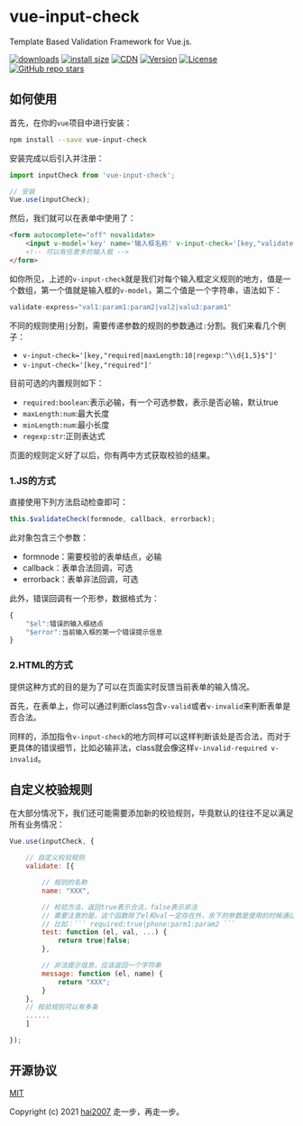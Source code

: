 # vue-input-check
Template Based Validation Framework for Vue.js.

<p>
  <a href="https://hai2007.gitee.io/npm-downloads?interval=7&packages=vue-input-check"><img src="https://img.shields.io/npm/dm/vue-input-check.svg" alt="downloads"></a>
  <a href="https://packagephobia.now.sh/result?p=vue-input-check"><img src="https://packagephobia.now.sh/badge?p=vue-input-check" alt="install size"></a>
  <a href="https://www.jsdelivr.com/package/npm/vue-input-check"><img src="https://data.jsdelivr.com/v1/package/npm/vue-input-check/badge" alt="CDN"></a>
  <a href="https://www.npmjs.com/package/vue-input-check"><img src="https://img.shields.io/npm/v/vue-input-check.svg" alt="Version"></a>
  <a href="https://github.com/hai2007/vue-input-check/blob/master/LICENSE"><img src="https://img.shields.io/npm/l/vue-input-check.svg" alt="License"></a>
  <a href="https://github.com/hai2007/vue-input-check" target='_blank'>
        <img alt="GitHub repo stars" src="https://img.shields.io/github/stars/hai2007/vue-input-check?style=social">
    </a>
</p>

## 如何使用

首先，在你的```vue```项目中进行安装：

```bash
npm install --save vue-input-check
```

安装完成以后引入并注册：

```js
import inputCheck from 'vue-input-check';

// 安装
Vue.use(inputCheck);
```

然后，我们就可以在表单中使用了：

```html
<form autocomplete="off" novalidate>
    <input v-model='key' name='输入框名称' v-input-check='[key,"validate-express"]'/>
    <!-- 可以有任意多的输入框 -->
</form>
```

如你所见，上述的```v-input-check```就是我们对每个输入框定义规则的地方，值是一个数组，第一个值就是输入框的```v-model```，第二个值是一个字符串，语法如下：

```js
validate-express="val1:param1:param2|val2|valu3:param1"
```

不同的规则使用```|```分割，需要传递参数的规则的参数通过```:```分割。我们来看几个例子：

- ```v-input-check='[key,"required|maxLength:10|regexp:^\\d{1,5}$"]'```
- ```v-input-check='[key,"required"]'```

目前可选的内置规则如下：

- ```required:boolean```:表示必输，有一个可选参数，表示是否必输，默认true
- ```maxLength:num```:最大长度
- ```minLength:num```:最小长度
- ```regexp:str```:正则表达式

页面的规则定义好了以后，你有两中方式获取校验的结果。

### 1.JS的方式

直接使用下列方法启动检查即可：

```js
this.$validateCheck(formnode, callback, errorback);
```

此对象包含三个参数：

- formnode：需要校验的表单结点，必输
- callback：表单合法回调，可选
- errorback：表单非法回调，可选

此外，错误回调有一个形参，数据格式为：

```js
{
    "$el":错误的输入框结点
    "$error":当前输入框的第一个错误提示信息
}
```

### 2.HTML的方式

提供这种方式的目的是为了可以在页面实时反馈当前表单的输入情况。

首先，在表单上，你可以通过判断class包含```v-valid```或者```v-invalid```来判断表单是否合法。

同样的，添加指令```v-input-check```的地方同样可以这样判断该处是否合法，而对于更具体的错误细节，比如必输非法，class就会像这样```v-invalid-required v-invalid```。

## 自定义校验规则

在大部分情况下，我们还可能需要添加新的校验规则，毕竟默认的往往不足以满足所有业务情况：

```js
Vue.use(inputCheck, {

    // 自定义校验规则
    validate: [{

        // 规则的名称
        name: "XXX",

        // 校验方法，返回true表示合法，false表示非法
        // 需要注意的是，这个函数除了el和val一定存在外，余下的参数是使用的时候通过```:```分割传递的，可以有任意多个
        // 比如：``` required:true|phone:parm1:param2 ```
        test: function (el, val, ...) {
            return true|false;
        },

        // 非法提示信息，应该返回一个字符串
        message: function (el, name) {
            return "XXX";
        }
    },
    // 校验规则可以有多条
    ......
    ]

});
```

开源协议
---------------------------------------
[MIT](https://github.com/hai2007/vue-input-check/blob/master/LICENSE)

Copyright (c) 2021 [hai2007](https://hai2007.gitee.io/sweethome/) 走一步，再走一步。
